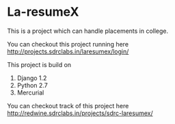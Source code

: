 La-resumeX
==========

This is a project which can handle placements in college. 

You can checkout this project running here 
http://projects.sdrclabs.in/laresumex/login/

This project is build on 
1. Django 1.2
2. Python 2.7 
3. Mercurial

You can checkout track of this project here
 http://redwine.sdrclabs.in/projects/sdrc-laresumex/


